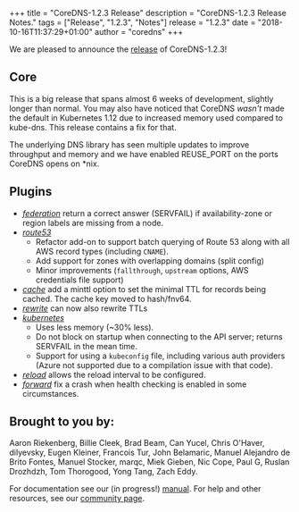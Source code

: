 +++
title = "CoreDNS-1.2.3 Release"
description = "CoreDNS-1.2.3 Release Notes."
tags = ["Release", "1.2.3", "Notes"]
release = "1.2.3"
date = "2018-10-16T11:37:29+01:00"
author = "coredns"
+++

We are pleased to announce the [release](https://github.com/bhaswanth88/coredns/releases/tag/v1.2.3) of
CoreDNS-1.2.3!

## Core

This is a big release that spans almost 6 weeks of development, slightly longer than normal. You may
also have noticed that CoreDNS *wasn't* made the default in Kubernetes 1.12 due to increased memory
used compared to kube-dns. This release contains a fix for that.

The underlying DNS library has seen multiple updates to improve throughput and memory and we have
enabled REUSE_PORT on the ports CoreDNS opens on \*nix.

## Plugins

* [*federation*](/plugins/federation) return a correct answer (SERVFAIL) if availability-zone or region labels are missing from a node.
* [*route53*](/plugins/route53)
    * Refactor add-on to support batch querying of Route 53 along with all AWS record types (including `CNAME`).
    * Add support for zones with overlapping domains (split config)
    * Minor improvements (`fallthrough`, `upstream` options, AWS credentials file support)
* [*cache*](/plugin/cache) add a minttl option to set the minimal TTL for records being cached. The cache key moved to hash/fnv64.
* [*rewrite*](/plugin/rewrite) can now also rewrite TTLs
* [*kubernetes*](/plugin/kubernetes)
    * Uses less memory (~30% less).
    * Do not block on startup when connecting to the API server; returns SERVFAIL in the mean time.
    * Support for using a `kubeconfig` file, including various auth providers (Azure not supported due to a compilation issue with that code).
* [*reload*](/plugin/reload) allows the reload interval to be configured.
* [*forward*](/plugin/forward) fix a crash when health checking is enabled in some circumstances.

## Brought to you by:

Aaron Riekenberg,
Billie Cleek,
Brad Beam,
Can Yucel,
Chris O'Haver,
dilyevsky,
Eugen Kleiner,
Francois Tur,
John Belamaric,
Manuel Alejandro de Brito Fontes,
Manuel Stocker,
marqc,
Miek Gieben,
Nic Cope,
Paul G,
Ruslan Drozhdzh,
Tom Thorogood,
Yong Tang,
Zach Eddy.

For documentation see our (in progress!) [manual](/manual). For help and other resources, see our
[community page](https://coredns.io/community/).

